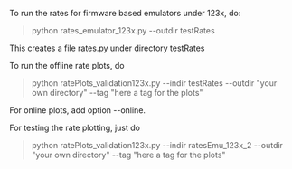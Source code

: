 To run the rates for firmware based emulators under 123x, do:

> python rates_emulator_123x.py --outdir testRates

This creates a file rates.py under directory testRates

To run the offline rate plots, do

> python ratePlots_validation123x.py --indir testRates --outdir "your own directory" --tag "here a tag for the plots" 

For online plots, add option --online.

For testing the rate plotting, just do

> 
> python ratePlots_validation123x.py --indir ratesEmu_123x_2 --outdir "your own directory" --tag "here a tag for the plots" 
